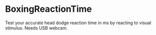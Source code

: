 # BoxingReactionTime
Test your accurate head dodge reaction time in ms by reacting to visual stimulus. Needs USB webcam.
